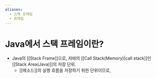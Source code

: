 ```yaml
---
aliases:
  - 스택 프레임
  - 프레임
---
```


# Java에서 스택 프레임이란?
- Java의 [[Stack Frame]]으로, 자바의 [[Call Stack(Memory)|call stack]]인 [[Stack Area(Java)]]의 저장 단위.
	- [[메소드]]의 실행 흐름을 저장하기 위한 단위이므로, 